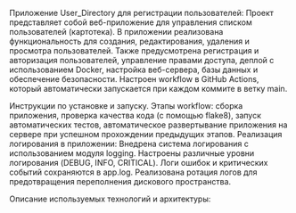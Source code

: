 Приложение User_Directory для регистрации пользователей: 
Проект представляет собой веб-приложение для управления списком пользователей (картотека). В приложении реализована функциональность для создания, редактирования, удаления и просмотра пользователей. 
Также предусмотрена регистрация и авторизация пользователей, управление правами доступа, деплой с использованием Docker, настройка веб-сервера, базы данных и обеспечение безопасности.
Настроен workflow в GitHub Actions, который автоматически запускается при каждом коммите в ветку main.

Инструкции по установке и запуску.
Этапы workflow:
сборка приложения,
проверка качества кода (с помощью flake8),
запуск автоматических тестов,
автоматическое развертывание приложения на сервере при успешном прохождении предыдущих этапов.
Реализация логирования в приложении: Внедрена система логирования с использованием модуля logging. Настроены различные уровни логирования (DEBUG, INFO, CRITICAL). 
Логи ошибок и критических событий сохраняются в app.log. Реализована ротация логов для предотвращения переполнения дискового пространства.

Описание используемых технологий и архитектуры:
